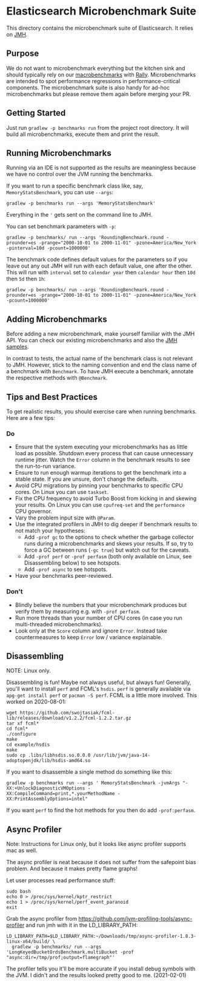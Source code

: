 # Elasticsearch Microbenchmark Suite

This directory contains the microbenchmark suite of Elasticsearch. It relies on [JMH](http://openjdk.java.net/projects/code-tools/jmh/).

## Purpose

We do not want to microbenchmark everything but the kitchen sink and should typically rely on our
[macrobenchmarks](https://elasticsearch-benchmarks.elastic.co/app/kibana#/dashboard/Nightly-Benchmark-Overview) with
[Rally](http://github.com/elastic/rally). Microbenchmarks are intended to spot performance regressions in performance-critical components.
The microbenchmark suite is also handy for ad-hoc microbenchmarks but please remove them again before merging your PR.

## Getting Started

Just run `gradlew -p benchmarks run` from the project root
directory. It will build all microbenchmarks, execute them and print
the result.

## Running Microbenchmarks

Running via an IDE is not supported as the results are meaningless
because we have no control over the JVM running the benchmarks.

If you want to run a specific benchmark class like, say,
`MemoryStatsBenchmark`, you can use `--args`:

```
gradlew -p benchmarks run --args 'MemoryStatsBenchmark'
```

Everything in the `'` gets sent on the command line to JMH.

You can set benchmark parameters with `-p`:
```
gradlew -p benchmarks/ run --args 'RoundingBenchmark.round -prounder=es -prange="2000-10-01 to 2000-11-01" -pzone=America/New_York -pinterval=10d -pcount=1000000'
```

The benchmark code defines default values for the parameters so if
you leave out any out JMH will run with each default value, one after
the other. This will run with `interval` set to `calendar year` then
`calendar hour` then `10d` then `5d` then `1h`:
```
gradlew -p benchmarks/ run --args 'RoundingBenchmark.round -prounder=es -prange="2000-10-01 to 2000-11-01" -pzone=America/New_York -pcount=1000000'
```


## Adding Microbenchmarks

Before adding a new microbenchmark, make yourself familiar with the JMH API. You can check our existing microbenchmarks and also the
[JMH samples](http://hg.openjdk.java.net/code-tools/jmh/file/tip/jmh-samples/src/main/java/org/openjdk/jmh/samples/).

In contrast to tests, the actual name of the benchmark class is not relevant to JMH. However, stick to the naming convention and
end the class name of a benchmark with `Benchmark`. To have JMH execute a benchmark, annotate the respective methods with `@Benchmark`.

## Tips and Best Practices

To get realistic results, you should exercise care when running benchmarks. Here are a few tips:

### Do

* Ensure that the system executing your microbenchmarks has as little load as possible. Shutdown every process that can cause unnecessary
  runtime jitter. Watch the `Error` column in the benchmark results to see the run-to-run variance.
* Ensure to run enough warmup iterations to get the benchmark into a stable state. If you are unsure, don't change the defaults.
* Avoid CPU migrations by pinning your benchmarks to specific CPU cores. On Linux you can use `taskset`.
* Fix the CPU frequency to avoid Turbo Boost from kicking in and skewing your results. On Linux you can use `cpufreq-set` and the
  `performance` CPU governor.
* Vary the problem input size with `@Param`.
* Use the integrated profilers in JMH to dig deeper if benchmark results to not match your hypotheses:
    * Add `-prof gc` to the options to check whether the garbage collector runs during a microbenchmarks and skews
   your results. If so, try to force a GC between runs (`-gc true`) but watch out for the caveats.
    * Add `-prof perf` or `-prof perfasm` (both only available on Linux, see Disassembling below) to see hotspots.
    * Add `-prof async` to see hotspots.
* Have your benchmarks peer-reviewed.

### Don't

* Blindly believe the numbers that your microbenchmark produces but verify them by measuring e.g. with `-prof perfasm`.
* Run more threads than your number of CPU cores (in case you run multi-threaded microbenchmarks).
* Look only at the `Score` column and ignore `Error`. Instead take countermeasures to keep `Error` low / variance explainable.

## Disassembling

NOTE: Linux only.

Disassembling is fun! Maybe not always useful, but always fun! Generally, you'll want to install `perf` and FCML's `hsdis`.
`perf` is generally available via `apg-get install perf` or `pacman -S perf`. FCML is a little more involved. This worked
on 2020-08-01:

```
wget https://github.com/swojtasiak/fcml-lib/releases/download/v1.2.2/fcml-1.2.2.tar.gz
tar xf fcml*
cd fcml*
./configure
make
cd example/hsdis
make
sudo cp .libs/libhsdis.so.0.0.0 /usr/lib/jvm/java-14-adoptopenjdk/lib/hsdis-amd64.so
```

If you want to disassemble a single method do something like this:

```
gradlew -p benchmarks run --args ' MemoryStatsBenchmark -jvmArgs "-XX:+UnlockDiagnosticVMOptions -XX:CompileCommand=print,*.yourMethodName -XX:PrintAssemblyOptions=intel"
```

If you want `perf` to find the hot methods for you then do add `-prof:perfasm`.

## Async Profiler

Note: Instructions for Linux only, but it looks like async profiler supports mac as well.

The async profiler is neat because it does not suffer from the safepoint
bias problem. And because it makes pretty flame graphs!

Let user processes read performance stuff:
```
sudo bash
echo 0 > /proc/sys/kernel/kptr_restrict
echo 1 > /proc/sys/kernel/perf_event_paranoid
exit
```

Grab the async profiler from https://github.com/jvm-profiling-tools/async-profiler
and run jmh with it in the LD_LIBRARY_PATH:
```
LD_LIBRARY_PATH=$LD_LIBRARY_PATH:~/Downloads/tmp/async-profiler-1.8.3-linux-x64/build/ \
  gradlew -p benchmarks/ run --args 'LongKeyedBucketOrdsBenchmark.multiBucket -prof "async:dir=/tmp/prof;output=flamegraph"'
```

The profiler tells you it'll be more accurate if you install debug symbols
with the JVM. I didn't and the results looked pretty good to me. (2021-02-01)
